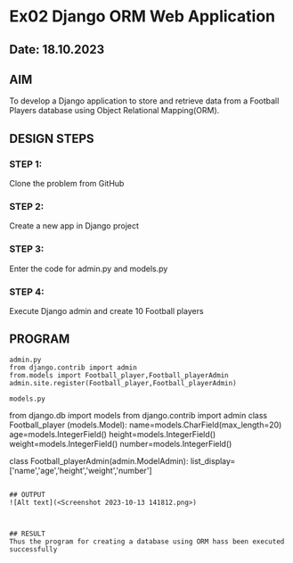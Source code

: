 # Ex02 Django ORM Web Application
## Date: 18.10.2023

## AIM
To develop a Django application to store and retrieve data from a Football Players database using Object Relational Mapping(ORM).

## DESIGN STEPS

### STEP 1:
Clone the problem from GitHub

### STEP 2:
Create a new app in Django project

### STEP 3:
Enter the code for admin.py and models.py

### STEP 4:
Execute Django admin and create 10 Football players

## PROGRAM

```
admin.py
from django.contrib import admin
from.models import Football_player,Football_playerAdmin
admin.site.register(Football_player,Football_playerAdmin)

models.py
```
from django.db import models
from django.contrib import admin
class Football_player (models.Model):
    name=models.CharField(max_length=20)
    age=models.IntegerField()
    height=models.IntegerField()
    weight=models.IntegerField()
    number=models.IntegerField()

class Football_playerAdmin(admin.ModelAdmin):
    list_display=['name','age','height','weight','number']
```

## OUTPUT
![Alt text](<Screenshot 2023-10-13 141812.png>)



## RESULT
Thus the program for creating a database using ORM hass been executed successfully
